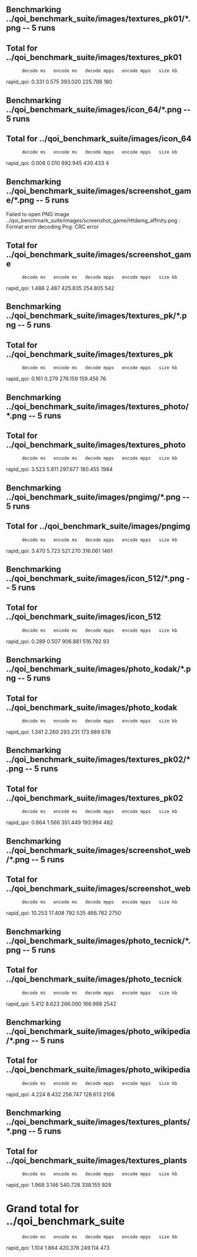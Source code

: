 ## Benchmarking ../qoi_benchmark_suite/images/textures_pk01/*.png -- 5 runs
## Total for ../qoi_benchmark_suite/images/textures_pk01

          decode ms   encode ms   decode mpps   encode mpps   size kb
rapid_qoi:    0.331       0.575       393.020       225.788       180

## Benchmarking ../qoi_benchmark_suite/images/icon_64/*.png -- 5 runs
## Total for ../qoi_benchmark_suite/images/icon_64

          decode ms   encode ms   decode mpps   encode mpps   size kb
rapid_qoi:    0.006       0.010       692.945       430.433         4

## Benchmarking ../qoi_benchmark_suite/images/screenshot_game/*.png -- 5 runs
Failed to open PNG image ../qoi_benchmark_suite/images/screenshot_game/Htdamg_affinity.png : Format error decoding Png: CRC error
## Total for ../qoi_benchmark_suite/images/screenshot_game

          decode ms   encode ms   decode mpps   encode mpps   size kb
rapid_qoi:    1.488       2.487       425.835       254.805       542

## Benchmarking ../qoi_benchmark_suite/images/textures_pk/*.png -- 5 runs
## Total for ../qoi_benchmark_suite/images/textures_pk

          decode ms   encode ms   decode mpps   encode mpps   size kb
rapid_qoi:    0.161       0.279       276.159       159.456        76

## Benchmarking ../qoi_benchmark_suite/images/textures_photo/*.png -- 5 runs
## Total for ../qoi_benchmark_suite/images/textures_photo

          decode ms   encode ms   decode mpps   encode mpps   size kb
rapid_qoi:    3.523       5.811       297.677       180.455      1984

## Benchmarking ../qoi_benchmark_suite/images/pngimg/*.png -- 5 runs
## Total for ../qoi_benchmark_suite/images/pngimg

          decode ms   encode ms   decode mpps   encode mpps   size kb
rapid_qoi:    3.470       5.723       521.270       316.061      1461

## Benchmarking ../qoi_benchmark_suite/images/icon_512/*.png -- 5 runs
## Total for ../qoi_benchmark_suite/images/icon_512

          decode ms   encode ms   decode mpps   encode mpps   size kb
rapid_qoi:    0.289       0.507       906.881       516.792        93

## Benchmarking ../qoi_benchmark_suite/images/photo_kodak/*.png -- 5 runs
## Total for ../qoi_benchmark_suite/images/photo_kodak

          decode ms   encode ms   decode mpps   encode mpps   size kb
rapid_qoi:    1.341       2.260       293.231       173.989       678

## Benchmarking ../qoi_benchmark_suite/images/textures_pk02/*.png -- 5 runs
## Total for ../qoi_benchmark_suite/images/textures_pk02

          decode ms   encode ms   decode mpps   encode mpps   size kb
rapid_qoi:    0.864       1.566       351.449       193.994       482

## Benchmarking ../qoi_benchmark_suite/images/screenshot_web/*.png -- 5 runs
## Total for ../qoi_benchmark_suite/images/screenshot_web

          decode ms   encode ms   decode mpps   encode mpps   size kb
rapid_qoi:   10.253      17.408       792.535       466.762      2750

## Benchmarking ../qoi_benchmark_suite/images/photo_tecnick/*.png -- 5 runs
## Total for ../qoi_benchmark_suite/images/photo_tecnick

          decode ms   encode ms   decode mpps   encode mpps   size kb
rapid_qoi:    5.412       8.623       266.090       166.998      2542

## Benchmarking ../qoi_benchmark_suite/images/photo_wikipedia/*.png -- 5 runs
## Total for ../qoi_benchmark_suite/images/photo_wikipedia

          decode ms   encode ms   decode mpps   encode mpps   size kb
rapid_qoi:    4.224       8.432       256.747       128.613      2108

## Benchmarking ../qoi_benchmark_suite/images/textures_plants/*.png -- 5 runs
## Total for ../qoi_benchmark_suite/images/textures_plants

          decode ms   encode ms   decode mpps   encode mpps   size kb
rapid_qoi:    1.968       3.146       540.728       338.155       928


# Grand total for ../qoi_benchmark_suite

          decode ms   encode ms   decode mpps   encode mpps   size kb
rapid_qoi:    1.104       1.864       420.376       249.114       473